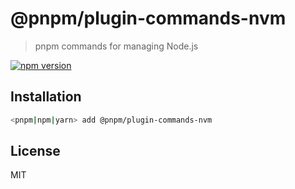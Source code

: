 # @pnpm/plugin-commands-nvm

> pnpm commands for managing Node.js

[![npm version](https://img.shields.io/npm/v/@pnpm/plugin-commands-nvm.svg)](https://www.npmjs.com/package/@pnpm/plugin-commands-nvm)

## Installation

```sh
<pnpm|npm|yarn> add @pnpm/plugin-commands-nvm
```

## License

MIT

